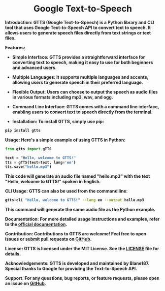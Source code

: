 <h1 align="center"><b><br>Google Text-to-Speech<br><b></h1>
 
**Introduction:**
GTTS (Google Text-to-Speech) is a Python library and CLI tool that uses Google Text-to-Speech API to convert text to speech. It allows users to generate speech files directly from text strings or text files.

**Features:**
- **Simple Interface:** GTTS provides a straightforward interface for converting text to speech, making it easy to use for both beginners and advanced users.
 - **Multiple Languages:** It supports multiple languages and accents, allowing users to generate speech in their preferred language.
  - **Flexible Output:** Users can choose to output the speech as audio files in various formats including mp3, wav, and ogg.
  - **Command Line Interface:** GTTS comes with a command line interface, enabling users to convert text to speech directly from the terminal.

 - **Installation:**
To install GTTS, simply use pip:
```bash
pip install gtts
```

**Usage:**
Here's a simple example of using GTTS in Python:
```python
from gtts import gTTS

text = "Hello, welcome to GTTS!"
tts = gTTS(text=text, lang='en')
tts.save("hello.mp3")
```
This code will generate an audio file named "hello.mp3" with the text "Hello, welcome to GTTS!" spoken in English.

**CLI Usage:**
GTTS can also be used from the command line:
```bash
gtts-cli "Hello, welcome to GTTS!" --lang en --output hello.mp3
```
This command will generate the same audio file as the Python example.

**Documentation:**
For more detailed usage instructions and examples, refer to the [official documentation](https://gtts.readthedocs.io/en/latest/).

**Contribution:**
Contributions to GTTS are welcome! Feel free to open issues or submit pull requests on [GitHub]([https://github.com/Blane187/GTTS](https://github.com/Blane187/GTTS/pulls)).

**License:**
GTTS is licensed under the MIT License. See the [LICENSE](https://github.com/Blane187/GTTS/blob/master/LICENSE) file for details.

**Acknowledgements:**
GTTS is developed and maintained by Blane187. Special thanks to Google for providing the Text-to-Speech API.

**Support:**
For any questions, bug reports, or feature requests, please open an issue on [GitHub](https://github.com/Blane187/GTTS/issues).
